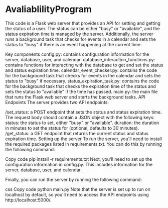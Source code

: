 # AvaliablilityProgram
This code is a Flask web server that provides an API for setting and getting the status of a user. The status can be either "busy" or "available", and the status expiration time is managed by the server. Additionally, the server runs a background task that checks for events in a calendar and sets the status to "busy" if there is an event happening at the current time.

Key components
config.py: contains configuration information for the server, database, user, and calendar.
database_interaction_functions.py: contains functions for interacting with the database to get and set the status and status expiration time.
calendar_event_checker.py: contains the code for the background task that checks for events in the calendar and sets the status to "busy" if necessary.
status_expiration_task.py: contains the code for the background task that checks the expiration time of the status and sets the status to "available" if the time has passed.
main.py: the main file that runs the Flask web server and starts the background tasks.
API Endpoints
The server provides two API endpoints:

/set_status: a POST endpoint that sets the status and status expiration time. The request body should contain a JSON object with the following keys:
status: the status to set, either "busy" or "available".
duration: the duration in minutes to set the status for (optional, defaults to 30 minutes).
/get_status: a GET endpoint that returns the current status and status expiration time.
Setting up the server
To run the server, you'll need to install the required packages listed in requirements.txt. You can do this by running the following command:

Copy code
pip install -r requirements.txt
Next, you'll need to set up the configuration information in config.py. This includes information for the server, database, user, and calendar.

Finally, you can run the server by running the following command:

css
Copy code
python main.py
Note that the server is set up to run on localhost by default, so you'll need to access the API endpoints using http://localhost:5000/.

